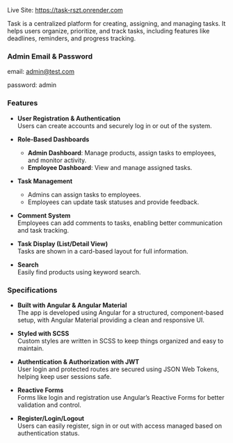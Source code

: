 Live Site: https://task-rszt.onrender.com

Task is a centralized platform for creating, assigning, and managing tasks. It helps users organize, prioritize, and track tasks, including features like deadlines, reminders, and progress tracking.

### Admin Email & Password

email: admin@test.com

password: admin


### Features

- **User Registration & Authentication**  
  Users can create accounts and securely log in or out of the system.

- **Role-Based Dashboards**  
  - **Admin Dashboard**: Manage products, assign tasks to employees, and monitor activity.  
  - **Employee Dashboard**: View and manage assigned tasks.

- **Task Management**  
  - Admins can assign tasks to employees.  
  - Employees can update task statuses and provide feedback.

- **Comment System**  
  Employees can add comments to tasks, enabling better communication and task tracking.

- **Task Display (List/Detail View)**  
  Tasks are shown in a card-based layout for full information.

- **Search**  
  Easily find products using keyword search.

### Specifications

- **Built with Angular & Angular Material**  
  The app is developed using Angular for a structured, component-based setup, with Angular Material providing a clean and responsive UI.

- **Styled with SCSS**  
  Custom styles are written in SCSS to keep things organized and easy to maintain.

- **Authentication & Authorization with JWT**  
  User login and protected routes are secured using JSON Web Tokens, helping keep user sessions safe.

- **Reactive Forms**  
  Forms like login and registration use Angular’s Reactive Forms for better validation and control.

- **Register/Login/Logout**  
  Users can easily register, sign in or out with access managed based on authentication status.
